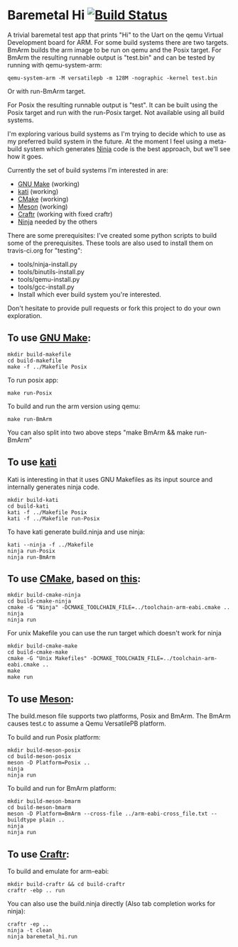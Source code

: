 # Baremetal Hi [![Build Status](https://travis-ci.org/winksaville/baremetal-hi.svg)](https://travis-ci.org/winksaville/baremetal-hi)

A trivial baremetal test app that prints "Hi" to the Uart on the qemu Virtual
Development board for ARM. For some build systems there are two targets. BmArm
builds the arm image to be run on qemu and the Posix target. For BmArm the
resulting runnable output is "test.bin" and can be tested by running with
qemu-system-arm:

    qemu-system-arm -M versatilepb -m 128M -nographic -kernel test.bin

Or with run-BmArm target.

For Posix the resulting runnable output is "test". It can be built using
the Posix target and run with the run-Posix target. Not available using
all build systems.

I'm exploring various build systems as I'm trying to decide which to use
as my preferred build system in the future. At the moment I feel using a
meta-build system which generates [Ninja](https://martine.github.io/ninja/) code
is the best approach, but we'll see how it goes.

Currently the set of build systems I'm interested in are:
* [GNU Make](https://www.gnu.org/software/make/) (working)
* [kati](https://github.com/google/kati) (working)
* [CMake](https://cmake.org) (working)
* [Meson](https://mesonbuild.com) (working)
* [Craftr](https://github.com/craftr-build/craftr) (working with fixed craftr)
* [Ninja](https://martine.github.io/ninja/) needed by the others

There are some prerequisites:
I've created some python scripts to build some of the prerequisites.
These tools are also used to install them on travis-ci.org for "testing":
* tools/ninja-install.py
* tools/binutils-install.py
* tools/qemu-install.py
* tools/gcc-install.py
* Install which ever build system you're interested.

Don't hesitate to provide pull requests or fork this project to
do your own exploration.

## To use [GNU Make](https://www.gnu.org/software/make/):

    mkdir build-makefile
    cd build-makefile
    make -f ../Makefile Posix

To run posix app:

    make run-Posix


To build and run the arm version using qemu:

    make run-BmArm

You can also split into two above steps "make BmArm && make run-BmArm"

## To use [kati](https://github.com/google/kati)

Kati is interesting in that it uses GNU Makefiles as its
input source and internally generates ninja code.

    mkdir build-kati
    cd build-kati
    kati -f ../Makefile Posix
    kati -f ../Makefile run-Posix

To have kati generate build.ninja and use ninja:

    kati --ninja -f ../Makefile
    ninja run-Posix
    ninja run-BmArm

## To use [CMake](https://cmake.org/), based on [this](http://www.valvers.com/open-software/raspberry-pi/step03-bare-metal-programming-in-c-pt3/):

    mkdir build-cmake-ninja
    cd build-cmake-ninja
    cmake -G "Ninja" -DCMAKE_TOOLCHAIN_FILE=../toolchain-arm-eabi.cmake ..
    ninja
    ninja run

For unix Makefile you can use the run target which doesn't work for ninja

    mkdir build-cmake-make
    cd build-cmake-make
    cmake -G "Unix Makefiles" -DCMAKE_TOOLCHAIN_FILE=../toolchain-arm-eabi.cmake ..
    make
    make run

## To use [Meson](https://mesonbuild.com):

The build.meson file supports two platforms, Posix and BmArm.
The BmArm causes test.c to assume a Qemu VersatilePB platform.

To build and run Posix platform:

    mkdir build-meson-posix
    cd build-meson-posix
    meson -D Platform=Posix ..
    ninja
    ninja run

To build and run for BmArm platform:

    mkdir build-meson-bmarm
    cd build-meson-bmarm
    meson -D Platform=BmArm --cross-file ../arm-eabi-cross_file.txt --buildtype plain ..
    ninja
    ninja run

## To use [Craftr](https://github.com/craftr-build/craftr):

To build and emulate for arm-eabi:

    mkdir build-craftr && cd build-craftr
    craftr -ebp .. run


You can also use the build.ninja directly (Also tab completion works for ninja):

    craftr -ep ..
    ninja -t clean
    ninja baremetal_hi.run

